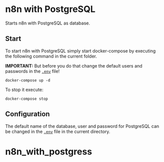 <!-- n8n login keys -->
<!-- email: ronicksamuel@gmail.com -->
<!-- password: utk4k)"iP,z7XZ5 -->

<!-- clound loging details -->
<!-- email: ronicksamuel@gmail.com -->
<!-- password: iTmJt72sYhj6GSu -->

# n8n with PostgreSQL

Starts n8n with PostgreSQL as database.

## Start

To start n8n with PostgreSQL simply start docker-compose by executing the following
command in the current folder.

**IMPORTANT:** But before you do that change the default users and passwords in the [`.env`](.env) file!

```
docker-compose up -d
```

To stop it execute:

```
docker-compose stop
```

## Configuration

The default name of the database, user and password for PostgreSQL can be changed in the [`.env`](.env) file in the current directory.
# n8n_with_postgress
